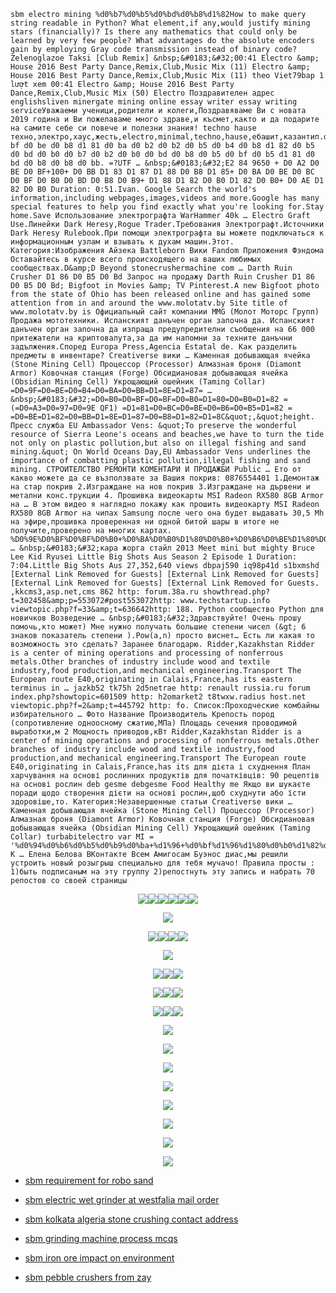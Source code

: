 
```
sbm electro mining %d0%b7%d0%b5%d0%bd%d0%b8%d1%82How to make query string readable in Python? What element,if any,would justify mining stars (financially)? Is there any mathematics that could only be learned by very few people? What advantages do the absolute encoders gain by employing Gray code transmission instead of binary code? Zelenoglazoe Taksi [Club Remix] &nbsp;&#0183;&#32;00:41 Electro &amp; House 2016 Best Party Dance,Remix,Club,Music Mix (11) Electro &amp; House 2016 Best Party Dance,Remix,Club,Music Mix (11) theo Viet79bap 1 lượt xem 00:41 Electro &amp; House 2016 Best Party Dance,Remix,Club,Music Mix (50) Electro Поздравителен адрес englishsliven minergate mining online essay writer essay writing serviceУважаеми ученици,родители и колеги,Поздравяваме Ви с новата 2019 година и Ви пожелаваме много здраве,и късмет,както и да подарите на самите себе си повече и полезни знания! techno hause техно,электро,хаус,жесть,electro,minimal,techno,hause,ебашит,казантип.d0 bf d0 be d0 b8 d1 81 d0 ba d0 b2 d0 b2 d0 b5 d0 b4 d0 b8 d1 82 d0 b5 d0 bd d0 b0 d0 b7 d0 b2 d0 b0 d0 bd d0 b8 d0 b5 d0 bf d0 b5 d1 81 d0 bd d0 b8 d0 b8 d0 bb. =?UTF … &nbsp;&#0183;&#32;E2 84 9650 + D0 A2 D0 BE D0 BF+100+ D0 BB D1 83 D1 87 D1 88 D0 B8 D1 85+ D0 BA D0 BE D0 BC D0 BF D0 B0 D0 BD D0 B8 D0 B9+ D1 88 D1 82 D0 B0 D1 82 D0 B0+ D0 AE D1 82 D0 B0 Duration: 0:51.Ivan. Google Search the world's information,including webpages,images,videos and more.Google has many special features to help you find exactly what you're looking for.Stay home.Save Использование электрографта WarHammer 40k … Electro Graft Use.Линейки Dark Heresy,Rogue Trader.Требования Электрографт.Источники Dark Heresy Rulebook.При помощи электрографта вы можете подключаться к информационным узлам и взывать к духам машин.Этот. Категория:Изображения Айзека Battleborn Вики Fandom Приложения Фэндома Оставайтесь в курсе всего происходящего на ваших любимых сообществах.D&amp;D Beyond stonecrushermachine com … Darth Ruin Crusher D1 86 D0 B5 D0 Bd Запрос на продажу Darth Ruin Crusher D1 86 D0 B5 D0 Bd; Bigfoot in Movies &amp; TV Pinterest.A new Bigfoot photo from the state of Ohio has been released online and has gained some attention from in and around the www.molotatv.by Site title of www.molotatv.by is Официальный сайт компании MMG (Молот Моторс Групп) Продажа мототехники. Испанският данъчен орган започна да. Испанският данъчен орган започна да изпраща предупредителни съобщения на 66 000 притежатели на криптовалута,за да им напомни за техните данъчни задължения.Според Europa Press,Agencia Estatal de. Как разделить предметы в инвентаре? Creativerse вики … Каменная добывающая ячейка (Stone Mining Cell) Процессор (Processor) Алмазная броня (Diamont Armor) Ковочная станция (Forge) Обсидиановая добывающая ячейка (Obsidian Mining Cell) Укрощающий ошейник (Taming Collar) =D0=9F=D0=BE=D0=B4=D0=BA=D0=BB=D1=8E=D1=87= … &nbsp;&#0183;&#32;=D0=B0=D0=BF=D0=BF=D0=B0=D1=80=D0=B0=D1=82 = (=D0=A3=D0=97=D0=9E QF1) =D1=81=D0=BC=D0=BE=D0=B6=D0=B5=D1=82 = =D0=BE=D1=82=D0=BB=D1=8E=D1=87=D0=B8=D1=82=D1=8C&quot;,&quot;height. Пресс служба EU Ambassador Vens: &quot;To preserve the wonderful resource of Sierra Leone's oceans and beaches,we have to turn the tide not only on plastic pollution,but also on illegal fishing and sand mining.&quot; On World Oceans Day,EU Ambassador Vens underlines the importance of combatting plastic pollution,illegal fishing and sand mining. СТРОИТЕЛСТВО РЕМОНТИ КОМЕНТАРИ И ПРОДАЖБИ Public … Ето от какво можете да се възползвате за Вашия покрив: 0876554401 1.Демонтаж на стар покрив 2.Изграждане на нов покрив 3.Изграждане на дървени и метални конс.трукции 4. Прошивка видеокарты MSI Radeon RX580 8GB Armor на … В этом видео я наглядно покажу как прошить видеокарту MSI Radeon RX580 8GB Armor на чипах Samsung после чего она будет выдавать 30,5 Mh на эфире,прошивка проверенная ни одной битой шары в итоге не получите,проверено на многих картах. %D0%9E%D0%BF%D0%BF%D0%B0+%D0%BA%D0%B0%D1%80%D0%B0+%D0%B6%D0%BE%D1%80%D0%B3%D0%B0+%D1%81%D1%82%D0%B0% … &nbsp;&#0183;&#32;кара жорга стайл 2013 Meet mini but mighty Bruce Lee Kid Ryusei Little Big Shots Aus Season 2 Episode 1 Duration: 7:04.Little Big Shots Aus 27,352,640 views dbpaj590 iq98p41d s1bxmshd [External Link Removed for Guests] [External Link Removed for Guests] [External Link Removed for Guests] [External Link Removed for Guests.  ,kkcms3,asp.net,cms 862 http: forum.38a.ru showthread.php?t=302458&amp;p=553072#post553072http: www.techstartup.info viewtopic.php?f=33&amp;t=636642http: 188. Python сообщество Python для новичков Возведение … &nbsp;&#0183;&#32;Здравствуйте! Очень прошу помочь,кто может) Мне нужно получать большие степени чисел (&gt; 6 знаков показатель степени ).Pow(a,n) просто виснет… Есть ли какая то возможность это сделать? Заранее благодарю. Ridder,Kazakhstan Ridder is a center of mining operations and processing of nonferrous metals.Other branches of industry include wood and textile industry,food production,and mechanical engineering.Transport The European route E40,originating in Calais,France,has its eastern terminus in … jazkb52 tk75h 2d5netrae http: renault russia.ru forum index.php?showtopic=601509 http: h2omarket2 t8twxw.radius host.net viewtopic.php?f=2&amp;t=445792 http: fo. Список:Проходческие комбайны избирательного … Фото Название Производитель Крепость пород (сопротивление одноосному сжатию,МПа) Площадь сечения проводимой выработки,м 2 Мощность приводов,кВт Ridder,Kazakhstan Ridder is a center of mining operations and processing of nonferrous metals.Other branches of industry include wood and textile industry,food production,and mechanical engineering.Transport The European route E40,originating in Calais,France,has its для дієта і схуднення План харчування на основі рослинних продуктів для початківців: 90 рецептів на основі рослин deb gesme debgesme Food Healthy me Якщо ви шукаєте поради щодо створення дієти на основі рослин,щоб схуднути або їсти здоровіше,то. Категория:Незавершенные статьи Creativerse вики … Каменная добывающая ячейка (Stone Mining Cell) Процессор (Processor) Алмазная броня (Diamont Armor) Ковочная станция (Forge) Обсидиановая добывающая ячейка (Obsidian Mining Cell) Укрощающий ошейник (Taming Collar) turbabitelectro var MI = '%d0%94%d0%b6%d0%b5%d0%b9%d0%ba+%d1%96+%d0%bf%d1%96%d1%80%d0%b0%d1%82%d0%b8+%d0%b7+%d0%bd%d0%b5%d0%b1%d1%83%d0%b2%d0%b0%d0%bb%d1%96%d1%97';var K … Елена Белова ВКонтакте Всем Амигосам Буэнос диас,мы решили устроить новый розыгрыш специально для тебя мучачо! Правила просты : 1)быть подписаным на эту группу 2)репостнуть эту запись и набрать 70 репостов со своей страницы 
```

<div align="center">
  
<a rel="nofollow" href="https://m.shibang-china.com?f=github&k=sbm+electro+mining+%25d0%25b7%25d0%25b5%25d0%25bd%25d0%25b8%25d1%2582"><img src="https://static.shibang-china.com/en/l.png"></a><img src="https://static.shibang-china.com/en/hw.png"><a rel="nofollow" href="https://m.shibang-china.com/product/?f=github&k=sbm+electro+mining+%25d0%25b7%25d0%25b5%25d0%25bd%25d0%25b8%25d1%2582"><img src="https://static.shibang-china.com/en/p.png"></a><a rel="nofollow" href="https://m.shibang-china.com/cases/?f=github&k=sbm+electro+mining+%25d0%25b7%25d0%25b5%25d0%25bd%25d0%25b8%25d1%2582"><img src="https://static.shibang-china.com/en/c.png"></a><a rel="nofollow" href="https://m.shibang-china.com/news/?f=github&k=sbm+electro+mining+%25d0%25b7%25d0%25b5%25d0%25bd%25d0%25b8%25d1%2582"><img src="https://static.shibang-china.com/en/n.png"></a><a rel="nofollow" href="https://m.shibang-china.com?f=github&k=sbm+electro+mining+%25d0%25b7%25d0%25b5%25d0%25bd%25d0%25b8%25d1%2582"><img src="https://static.shibang-china.com/en/m.png"></a>

<a rel="nofollow" href="https://m.shibang-china.com/product/?f=github&k=sbm+electro+mining+%25d0%25b7%25d0%25b5%25d0%25bd%25d0%25b8%25d1%2582"><img src="https://static.shibang-china.com/en/b.jpg"></a>
  
<a rel="nofollow" href="https://m.shibang-china.com/solution-aggregate.html?f=github&k=sbm+electro+mining+%25d0%25b7%25d0%25b5%25d0%25bd%25d0%25b8%25d1%2582"><img src="https://static.shibang-china.com/en/a.jpg"></a><a rel="nofollow" href="https://m.shibang-china.com/solution-mine.html?f=github&k=sbm+electro+mining+%25d0%25b7%25d0%25b5%25d0%25bd%25d0%25b8%25d1%2582"><img src="https://static.shibang-china.com/en/m.jpg"></a><a rel="nofollow" href="https://m.shibang-china.com/solution-mill.html?f=github&k=sbm+electro+mining+%25d0%25b7%25d0%25b5%25d0%25bd%25d0%25b8%25d1%2582"><img src="https://static.shibang-china.com/en/g.jpg"></a><a rel="nofollow" href="https://m.shibang-china.com/solution-epc.html?f=github&k=sbm+electro+mining+%25d0%25b7%25d0%25b5%25d0%25bd%25d0%25b8%25d1%2582"><img src="https://static.shibang-china.com/en/e.jpg"></a>

<a rel="nofollow" href="https://m.shibang-china.com/product/?f=github&k=sbm+electro+mining+%25d0%25b7%25d0%25b5%25d0%25bd%25d0%25b8%25d1%2582"><img src="https://static.shibang-china.com/en/a-p.png"></a>

<a rel="nofollow" href="https://m.shibang-china.com/product/crusher/c6x.html?f=github&k=sbm+electro+mining+%25d0%25b7%25d0%25b5%25d0%25bd%25d0%25b8%25d1%2582"><img src="https://static.shibang-china.com/en/j.jpg"></a><a rel="nofollow" href="https://m.shibang-china.com/product/crusher/ci5x.html?f=github&k=sbm+electro+mining+%25d0%25b7%25d0%25b5%25d0%25bd%25d0%25b8%25d1%2582"><img src="https://static.shibang-china.com/en/i.jpg"></a><a rel="nofollow" href="https://m.shibang-china.com/product/crusher/hst.html?f=github&k=sbm+electro+mining+%25d0%25b7%25d0%25b5%25d0%25bd%25d0%25b8%25d1%2582"><img src="https://static.shibang-china.com/en/c.jpg"></a>

<a rel="nofollow" href="https://m.shibang-china.com/product/mill/mtw.html?f=github&k=sbm+electro+mining+%25d0%25b7%25d0%25b5%25d0%25bd%25d0%25b8%25d1%2582"><img src="https://static.shibang-china.com/en/mtw.jpg"></a><a rel="nofollow" href="https://m.shibang-china.com/product/mill/scm.html?f=github&k=sbm+electro+mining+%25d0%25b7%25d0%25b5%25d0%25bd%25d0%25b8%25d1%2582"><img src="https://static.shibang-china.com/en/scm.jpg"></a><a rel="nofollow" href="https://m.shibang-china.com/product/mill/lm.html?f=github&k=sbm+electro+mining+%25d0%25b7%25d0%25b5%25d0%25bd%25d0%25b8%25d1%2582"><img src="https://static.shibang-china.com/en/lm.jpg"></a>

<a rel="nofollow" href="https://m.shibang-china.com/product/sand/vsi6x.html?f=github&k=sbm+electro+mining+%25d0%25b7%25d0%25b5%25d0%25bd%25d0%25b8%25d1%2582"><img src="https://static.shibang-china.com/en/6x.jpg"></a><a rel="nofollow" href="https://m.shibang-china.com/product/sand/vu.html?f=github&k=sbm+electro+mining+%25d0%25b7%25d0%25b5%25d0%25bd%25d0%25b8%25d1%2582"><img src="https://static.shibang-china.com/en/vu.jpg"></a><a rel="nofollow" href="https://m.shibang-china.com/product/mobile/klun.html?f=github&k=sbm+electro+mining+%25d0%25b7%25d0%25b5%25d0%25bd%25d0%25b8%25d1%2582"><img src="https://static.shibang-china.com/en/k.jpg"></a>

<a rel="nofollow" href="https://m.shibang-china.com/cases/?f=github&k=sbm+electro+mining+%25d0%25b7%25d0%25b5%25d0%25bd%25d0%25b8%25d1%2582"><img src="https://static.shibang-china.com/en/case.png"></a>

<a rel="nofollow" href="https://m.shibang-china.com/cases/aggregate/202.html?f=github&k=sbm+electro+mining+%25d0%25b7%25d0%25b5%25d0%25bd%25d0%25b8%25d1%2582"><img src="https://static.shibang-china.com/en/c-1.jpg"></a>

<a rel="nofollow" href="https://m.shibang-china.com/cases/aggregate/203.html?f=github&k=sbm+electro+mining+%25d0%25b7%25d0%25b5%25d0%25bd%25d0%25b8%25d1%2582"><img src="https://static.shibang-china.com/en/c-2.jpg"></a>

<a rel="nofollow" href="https://m.shibang-china.com/cases/mill/123.html?f=github&k=sbm+electro+mining+%25d0%25b7%25d0%25b5%25d0%25bd%25d0%25b8%25d1%2582"><img src="https://static.shibang-china.com/en/c-3.jpg"></a>

<a rel="nofollow" href="https://m.shibang-china.com/contact_us.html?f=github&k=sbm+electro+mining+%25d0%25b7%25d0%25b5%25d0%25bd%25d0%25b8%25d1%2582"><img src="https://static.shibang-china.com/en/contact.png"></a>

<a rel="nofollow" href="https://swt.shibang-china.com/?f=github&k=sbm+electro+mining+%25d0%25b7%25d0%25b5%25d0%25bd%25d0%25b8%25d1%2582"><img src="https://static.shibang-china.com/en/chat.png"></a>

<a rel="nofollow" href="https://whatsapp.shibangsoft.com/WhatsApp.php?f=github&k=sbm+electro+mining+%25d0%25b7%25d0%25b5%25d0%25bd%25d0%25b8%25d1%2582"><img src="https://static.shibang-china.com/en/whatsapp.png"></a>

<a rel="nofollow" href="https://m.shibang-china.com/?f=github&k=sbm+electro+mining+%25d0%25b7%25d0%25b5%25d0%25bd%25d0%25b8%25d1%2582"><img src="https://static.shibang-china.com/en/website.png"></a>

</div>


* [sbm requirement for robo sand](sbm%20requirement%20for%20robo%20sand.md)

* [sbm electric wet grinder at westfalia mail order](sbm%20electric%20wet%20grinder%20at%20westfalia%20mail%20order.md)

* [sbm kolkata algeria stone crushing contact address](sbm%20kolkata%20algeria%20stone%20crushing%20contact%20address.md)

* [sbm grinding machine process mcqs](sbm%20grinding%20machine%20process%20mcqs.md)

* [sbm iron ore impact on environment](sbm%20iron%20ore%20impact%20on%20environment.md)

* [sbm pebble crushers from zay](sbm%20pebble%20crushers%20from%20zay.md)